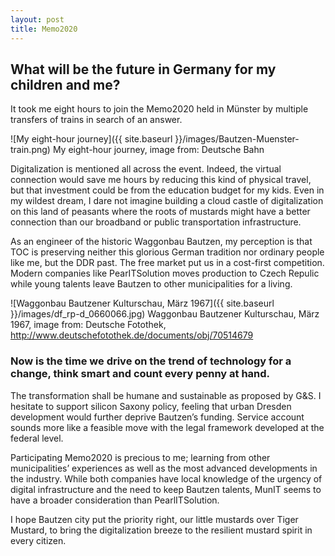 ```yaml
---
layout: post
title: Memo2020
---
```


## What will be the future in Germany for my children and me? ## 
It took me eight hours to join the Memo2020 held in Münster by multiple transfers of trains in search of an answer. 

![My eight-hour journey]({{ site.baseurl }}/images/Bautzen-Muenster-train.png) 
My eight-hour journey, image from: Deutsche Bahn 

Digitalization is mentioned all across the event. Indeed, the virtual connection would save me hours by reducing this kind of physical travel, but that investment could be from the education budget for my kids. Even in my wildest dream, I dare not imagine building a cloud castle of digitalization on this land of peasants where the roots of mustards might have a better connection than our broadband or public transportation infrastructure. 

As an engineer of the historic Waggonbau Bautzen, my perception is that TOC is preserving neither this glorious German tradition nor ordinary people like me, but the DDR past. The free market put us in a cost-first competition. Modern companies like PearITSolution moves production to Czech Repulic while young talents leave Bautzen to other municipalities for a living. 

![Waggonbau Bautzener Kulturschau, März 1967]({{ site.baseurl }}/images/df_rp-d_0660066.jpg) 
Waggonbau Bautzener Kulturschau, März 1967, image from: Deutsche Fotothek, http://www.deutschefotothek.de/documents/obj/70514679 

### Now is the time we drive on the trend of technology for a change, think smart and count every penny at hand. ###

The transformation shall be humane and sustainable as proposed by G&S. I hesitate to support silicon Saxony policy, feeling that urban Dresden development would further deprive Bautzen’s funding. Service account sounds more like a feasible move with the legal framework developed at the federal level. 

Participating Memo2020 is precious to me; learning from other municipalities’ experiences as well as the most advanced developments in the industry. While both companies have local knowledge of the urgency of digital infrastructure and the need to keep Bautzen talents, MunIT seems to have a broader consideration than PearlITSolution. 

I hope Bautzen city put the priority right, our little mustards over Tiger Mustard, to bring the digitalization breeze to the resilient mustard spirit in every citizen. 
